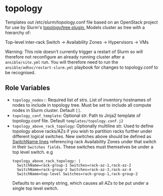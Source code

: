 topology
========

Templates out /etc/slurm/topology.conf file based on an OpenStack project for use by
Slurm's [topology/tree plugin.](https://slurm.schedmd.com/topology.html) Models
cluster as tree with a hierarchy of:

Top-level inter-rack Switch -> Availability Zones -> Hypervisors -> VMs

Warning: This role doesn't currently trigger a restart of Slurm so will therefore not
reconfigure an already running cluster after a `ansible/site.yml` run. You will therefore need
to run the `ansible/adhoc/restart-slurm.yml` playbook for changes to topology.conf to be
recognised.

Role Variables
--------------

- `topology_nodes:`: Required list of strs. List of inventory hostnames of nodes to include in topology tree. Must be set to include all compute nodes in Slurm cluster. Default `[]`.
- `topology_conf_template`: Optional str. Path to Jinja2 template of topology.conf file. Default
  `templates/topology.conf.j2`
- `topology_above_rack_topology`: Optionally multiline str. Used to define topology above racks/AZs if 
   you wish to partition racks further under different logical switches. New switches above should be
   defined as [SwitchName lines](https://slurm.schedmd.com/topology.html#hierarchical) referencing 
   rack Availability Zones under that switch in their `Switches fields`. These switches must themselves
   be under a top level switch. e.g
   ```
   topology_above_rack_topology: |
     SwitchName=rack-group-1 Switches=rack-az-1,rack-az-2
     SwitchName=rack-group-2 Switches=rack-az-3,rack-az-4
     SwitchName=top-level Switches=rack-group-1,rack-group-2
   ```
   Defaults to an empty string, which causes all AZs to be put under a
   single top level switch.
